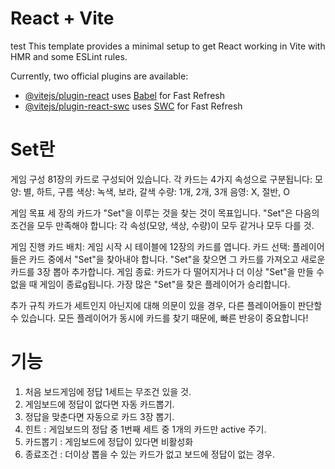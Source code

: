 # React + Vite
test
This template provides a minimal setup to get React working in Vite with HMR and some ESLint rules.

Currently, two official plugins are available:

- [@vitejs/plugin-react](https://github.com/vitejs/vite-plugin-react/blob/main/packages/plugin-react/README.md) uses [Babel](https://babeljs.io/) for Fast Refresh
- [@vitejs/plugin-react-swc](https://github.com/vitejs/vite-plugin-react-swc) uses [SWC](https://swc.rs/) for Fast Refresh

# Set란
게임 구성
81장의 카드로 구성되어 있습니다.
각 카드는 4가지 속성으로 구분됩니다:
모양: 별, 하트, 구름
색상: 녹색, 보라, 갈색
수량: 1개, 2개, 3개
음영: X, 절반, O

게임 목표
세 장의 카드가 "Set"을 이루는 것을 찾는 것이 목표입니다. "Set"은 다음의 조건을 모두 만족해야 합니다:
각 속성(모양, 색상, 수량)이 모두 같거나 모두 다를 것.

게임 진행
카드 배치: 게임 시작 시 테이블에 12장의 카드를 엽니다.
카드 선택: 플레이어들은 카드 중에서 "Set"을 찾아내야 합니다. "Set"을 찾으면 그 카드를 가져오고 새로운 카드를 3장 뽑아 추가합니다.
게임 종료: 카드가 다 떨어지거나 더 이상 "Set"을 만들 수 없을 때 게임이 종료g됩니다. 가장 많은 "Set"을 찾은 플레이어가 승리합니다.

추가 규칙
카드가 세트인지 아닌지에 대해 의문이 있을 경우, 다른 플레이어들이 판단할 수 있습니다.
모든 플레이어가 동시에 카드를 찾기 때문에, 빠른 반응이 중요합니다!

# 기능
1. 처음 보드게임에 정답 1세트는 무조건 있을 것.
2. 게임보드에 정답이 없다면 자동 카드뽑기.
3. 정답을 맞춘다면 자동으로 카드 3장 뽑기.
4. 힌트 : 게임보드의 정답 중 1번째 세트 중 1개의 카드만 active 주기.
5. 카드뽑기 : 게임보드에 정답이 있다면 비활성화
6. 종료조건 : 더이상 뽑을 수 있는 카드가 없고 보드에 정답이 없는 경우.
